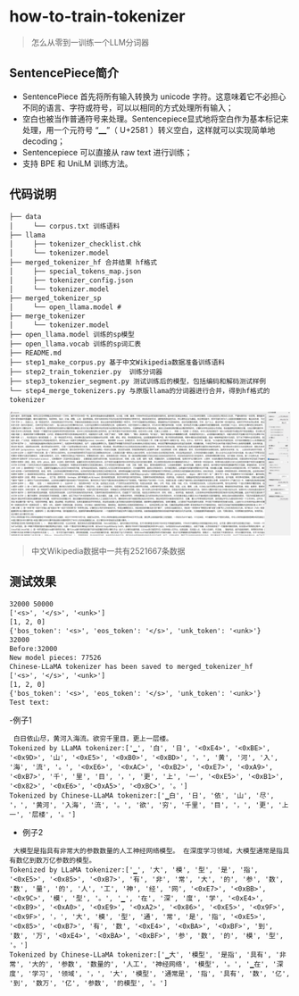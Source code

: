 # how-to-train-tokenizer

>怎么从零到一训练一个LLM分词器

## SentencePiece简介

- SentencePiece 首先将所有输入转换为 unicode 字符。这意味着它不必担心不同的语言、字符或符号，可以以相同的方式处理所有输入；
- 空白也被当作普通符号来处理。Sentencepiece显式地将空白作为基本标记来处理，用一个元符号 “▁”（ U+2581 ）转义空白，这样就可以实现简单地decoding；
- Sentencepiece 可以直接从 raw text 进行训练； 
- 支持 BPE 和 UniLM 训练方法。

## 代码说明
```text
├── data
│     └── corpus.txt 训练语料
├── llama
│     ├── tokenizer_checklist.chk
│     └── tokenizer.model
├── merged_tokenizer_hf 合并结果 hf格式
│     ├── special_tokens_map.json
│     ├── tokenizer_config.json
│     └── tokenizer.model
├── merged_tokenizer_sp
│     └── open_llama.model # 
├── merge_tokenizer
│     └── tokenizer.model
├── open_llama.model 训练的sp模型
├── open_llama.vocab 训练的sp词汇表
├── README.md
├── step1_make_corpus.py 基于中文Wikipedia数据准备训练语料
├── step2_train_tokenzier.py  训练分词器
├── step3_tokenzier_segment.py 测试训练后的模型，包括编码和解码测试样例
└── step4_merge_tokenizers.py 与原版llama的分词器进行合并，得到hf格式的tokenizer

```
![img.png](data/img.png)
> 中文Wikipedia数据中一共有2521667条数据
## 测试效果
```text
32000 50000
['<s>', '</s>', '<unk>']
[1, 2, 0]
{'bos_token': '<s>', 'eos_token': '</s>', 'unk_token': '<unk>'}
32000
Before:32000
New model pieces: 77526
Chinese-LLaMA tokenizer has been saved to merged_tokenizer_hf
['<s>', '</s>', '<unk>']
[1, 2, 0]
{'bos_token': '<s>', 'eos_token': '</s>', 'unk_token': '<unk>'}
Test text:

```
-例子1
```text
 白日依山尽，黄河入海流。欲穷千里目，更上一层楼。
Tokenized by LLaMA tokenizer:['▁', '白', '日', '<0xE4>', '<0xBE>', '<0x9D>', '山', '<0xE5>', '<0xB0>', '<0xBD>', '，', '黄', '河', '入', '海', '流', '。', '<0xE6>', '<0xAC>', '<0xB2>', '<0xE7>', '<0xA9>', '<0xB7>', '千', '里', '目', '，', '更', '上', '一', '<0xE5>', '<0xB1>', '<0x82>', '<0xE6>', '<0xA5>', '<0xBC>', '。']
Tokenized by Chinese-LLaMA tokenizer:['▁白', '日', '依', '山', '尽', '，', '黄河', '入海', '流', '。', '欲', '穷', '千里', '目', '，', '更', '上一', '层楼', '。']
```
- 例子2
```text
 大模型是指具有非常大的参数数量的人工神经网络模型。 在深度学习领域，大模型通常是指具有数亿到数万亿参数的模型。
Tokenized by LLaMA tokenizer:['▁', '大', '模', '型', '是', '指', '<0xE5>', '<0x85>', '<0xB7>', '有', '非', '常', '大', '的', '参', '数', '数', '量', '的', '人', '工', '神', '经', '网', '<0xE7>', '<0xBB>', '<0x9C>', '模', '型', '。', '▁', '在', '深', '度', '学', '<0xE4>', '<0xB9>', '<0xA0>', '<0xE9>', '<0xA2>', '<0x86>', '<0xE5>', '<0x9F>', '<0x9F>', '，', '大', '模', '型', '通', '常', '是', '指', '<0xE5>', '<0x85>', '<0xB7>', '有', '数', '<0xE4>', '<0xBA>', '<0xBF>', '到', '数', '万', '<0xE4>', '<0xBA>', '<0xBF>', '参', '数', '的', '模', '型', '。']
Tokenized by Chinese-LLaMA tokenizer:['▁大', '模型', '是指', '具有', '非常', '大的', '参数', '数量的', '人工', '神经网络', '模型', '。', '▁在', '深度', '学习', '领域', '，', '大', '模型', '通常是', '指', '具有', '数', '亿', '到', '数万', '亿', '参数', '的模型', '。']
```
